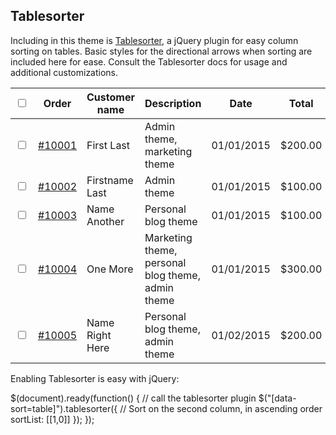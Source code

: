 ## Tablesorter

Including in this theme is [Tablesorter](http://tablesorter.com/), a jQuery plugin for easy column sorting on tables. Basic styles for the directional arrows when sorting are included here for ease. Consult the Tablesorter docs for usage and additional customizations.

<div class="docs-example">
  <div class="table-responsive">
    <table class="table" data-sort="table">
      <thead>
        <tr>
          <th><input type="checkbox" class="select-all" id="selectAll"></th>
          <th>Order</th>
          <th>Customer name</th>
          <th>Description</th>
          <th>Date</th>
          <th>Total</th>
        </tr>
      </thead>
      <tbody>
        <tr>
          <td><input type="checkbox" class="select-row"></td>
          <td><a href="#">#10001</a></td>
          <td>First Last</td>
          <td>Admin theme, marketing theme</td>
          <td>01/01/2015</td>
          <td>$200.00</td>
        </tr>
        <tr>
          <td><input type="checkbox" class="select-row"></td>
          <td><a href="#">#10002</a></td>
          <td>Firstname Last</td>
          <td>Admin theme</td>
          <td>01/01/2015</td>
          <td>$100.00</td>
        </tr>
        <tr>
          <td><input type="checkbox" class="select-row"></td>
          <td><a href="#">#10003</a></td>
          <td>Name Another</td>
          <td>Personal blog theme</td>
          <td>01/01/2015</td>
          <td>$100.00</td>
        </tr>
        <tr>
          <td><input type="checkbox" class="select-row"></td>
          <td><a href="#">#10004</a></td>
          <td>One More</td>
          <td>Marketing theme, personal blog theme, admin theme</td>
          <td>01/01/2015</td>
          <td>$300.00</td>
        </tr>
        <tr>
          <td><input type="checkbox" class="select-row"></td>
          <td><a href="#">#10005</a></td>
          <td>Name Right Here</td>
          <td>Personal blog theme, admin theme</td>
          <td>01/02/2015</td>
          <td>$200.00</td>
        </tr>
      </tbody>
    </table>
  </div>
</div>

Enabling Tablesorter is easy with jQuery:


$(document).ready(function() {
  // call the tablesorter plugin
  $("[data-sort=table]").tablesorter({
    // Sort on the second column, in ascending order
    sortList: [[1,0]]
  });
});

